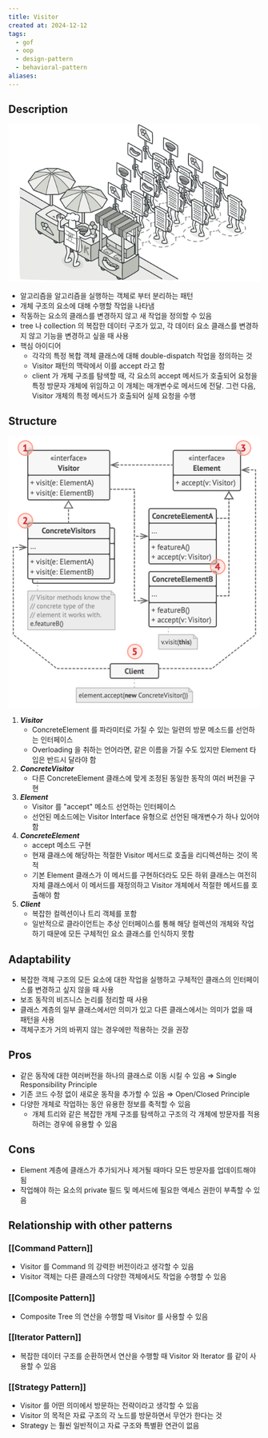 ```yaml
---
title: Visitor
created at: 2024-12-12
tags:
  - gof
  - oop
  - design-pattern
  - behavioral-pattern
aliases:
---
```


## Description

![Untitled](../../../../_assets/oop/Untitled%2058.png)

- 알고리즘을 알고리즘을 실행하는 객체로 부터 분리하는 패턴
- 개체 구조의 요소에 대해 수행할 작업을 나타냄
- 작동하는 요소의 클래스를 변경하지 않고 새 작업을 정의할 수 있음
- tree 나 collection 의 복잡한 데이터 구조가 있고, 각 데이터 요소 클래스를 변경하지 않고 기능을 변경하고 싶을 때 사용
- 핵심 아이디어
  - 각각의 특정 복합 객체 클래스에 대해 double-dispatch 작업을 정의하는 것
  - Visitor 패턴의 맥락에서 이를 accept 라고 함
  - client 가 개체 구조를 탐색할 때, 각 요소의 accept 메서드가 호출되어 요청을 특정 방문자 개체에 위임하고 이 개체는 매개변수로 메서드에 전달. 그런 다음, Visitor 개체의 특정 메서드가 호출되어 실제 요청을 수행

## Structure

![Untitled](../../../../_assets/oop/Untitled%2059.png)

1. ***Visitor***
    - ConcreteElement 를 파라미터로 가질 수 있는 일련의 방문 메소드를 선언하는 인터페이스
    - Overloading 을 취하는 언어라면, 같은 이름을 가질 수도 있지만 Element 타입은 반드시 달라야 함
2. ***ConcreteVisitor***
    - 다른 ConcreteElement 클래스에 맞게 조정된 동일한 동작의 여러 버전을 구현
3. ***Element***
    - Visitor 를 "accept" 메소드 선언하는 인터페이스
    - 선언된 메소드에는 Visitor Interface 유형으로 선언된 매개변수가 하나 있어야 함
4. ***ConcreteElement***
    - accept 메소드 구현
    - 현재 클래스에 해당하는 적절한 Visitor 메서드로 호출을 리디렉션하는 것이 목적
    - 기본 Element 클래스가 이 메서드를 구현하더라도 모든 하위 클래스는 여전히 자체 클래스에서 이 메서드를 재정의하고 Visitor 개체에서 적절한 메서드를 호출해야 함
5. ***Client***
    - 복잡한 컬렉션이나 트리 객체를 포함
    - 일반적으로 클라이언트는 추상 인터페이스를 통해 해당 컬렉션의 개체와 작업하기 때문에 모든 구체적인 요소 클래스를 인식하지 못함

## Adaptability

- 복잡한 객체 구조의 모든 요소에 대한 작업을 실행하고 구체적인 클래스의 인터페이스를 변경하고 싶지 않을 때 사용
- 보조 동작의 비즈니스 논리를 정리할 때 사용
- 클래스 계층의 일부 클래스에서만 의미가 있고 다른 클래스에서는 의미가 없을 때 패턴을 사용
- 객체구조가 거의 바뀌지 않는 경우에만 적용하는 것을 권장

## Pros

- 같은 동작에 대한 여러버전을 하나의 클래스로 이동 시킬 수 있음 ⇒ Single Responsibility Principle
- 기존 코드 수정 없이 새로운 동작을 추가할 수 있음 ⇒ Open/Closed Principle
- 다양한 개체로 작업하는 동안 유용한 정보를 축적할 수 있음
  - 개체 트리와 같은 복잡한 개체 구조를 탐색하고 구조의 각 개체에 방문자를 적용하려는 경우에 유용할 수 있음

## Cons

- Element 계층에 클래스가 추가되거나 제거될 때마다 모든 방문자를 업데이트해야 됨
- 작업해야 하는 요소의 private 필드 및 메서드에 필요한 액세스 권한이 부족할 수 있음

## Relationship with other patterns

### [[Command Pattern]]

- Visitor 를 Command 의 강력한 버전이라고 생각할 수 있음
- Visitor 객체는 다른 클래스의 다양한 객체에서도 작업을 수행할 수 있음

### [[Composite Pattern]]

- Composite Tree 의 연산을 수행할 때 Visitor 를 사용할 수 있음

### [[Iterator Pattern]]

- 복잡한 데이터 구조를 순환하면서 연산을 수행할 때 Visitor 와 Iterator 를 같이 사용할 수 있음

### [[Strategy Pattern]]

- Visitor 를 어떤 의미에서 방문하는 전략이라고 생각할 수 있음
- Visitor 의 목적은 자료 구조의 각 노드를 방문하면서 무언가 한다는 것
- Strategy 는 훨씬 일반적이고 자료 구조와 특별환 연관이 없음

